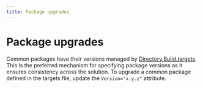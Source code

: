 ```yaml
---
title: Package upgrades
---
```


# Package upgrades

Common packages have their versions managed by [Directory.Build.targets](gitfile://Directory.Build.targets).
This is the preferred mechanism for specifying package versions as it ensures consistency across the solution.
To upgrade a common package defined in the targets file, update the `Version="x.y.z"` attribute.
